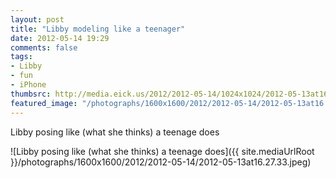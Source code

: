 ```yaml
---
layout: post
title: "Libby modeling like a teenager"
date: 2012-05-14 19:29
comments: false
tags: 
- Libby
- fun
- iPhone
thumbsrc: http://media.eick.us/2012/2012-05-14/1024x1024/2012-05-13at16.27.33.jpeg
featured_image: "/photographs/1600x1600/2012/2012-05-14/2012-05-13at16.27.33.jpeg"
---
```

Libby posing like (what she thinks) a teenage does



![Libby posing like (what she thinks) a teenage does]({{ site.mediaUrlRoot }}/photographs/1600x1600/2012/2012-05-14/2012-05-13at16.27.33.jpeg)

